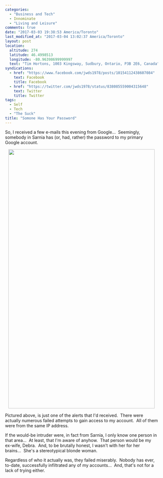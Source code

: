 ```yaml
---
categories:
  - "Business and Tech"
  - Innominate
  - "Living and Leisure"
comments: true
date: "2017-03-03 19:38:53 America/Toronto"
last_modified_at: "2017-03-04 13:02:37 America/Toronto"
layout: post
location:
  altitude: 274
  latitude: 46.4998513
  longitude: -80.96398699999997
  text: "Tim Hortons, 1003 Kingsway, Sudbury, Ontario, P3B 2E6, Canada"
syndications:
  - href: "https://www.facebook.com/jwds1978/posts/10154112438607084"
    text: Facebook
    title: Facebook
  - href: "https://twitter.com/jwds1978/status/838085559004315648"
    text: Twitter
    title: Twitter
tags:
  - Self
  - Tech
  - "The Suck"
title: "Somone Has Your Password"
---
```


<p>
  So, I received a few e-mails this evening from Google&hellip;&nbsp; Seemingly, somebody in Sarnia has (or, had, rather) the password to my primary Google
  account.
</p>
<!--excerptBreak-->
<p>
  <a href="{{ site.uri.assets }}/blog/2017/03/03/someone-has-your-password/2017-03-04_09-47-29_1080x1920.png" target="_blank" title="">
    <img
      alt="" height="852" src="{{ site.uri.assets }}/blog/2017/03/03/someone-has-your-password/2017-03-04_09-47-29_0482x0852.jpg"
      style="border: 0px; display: block; margin-left: auto; margin-right: auto;" width="482" />
  </a>
</p>
  Pictured above, is just one of the alerts that I'd received.&nbsp; There were actually numerous failed attempts to gain access to my account.&nbsp; All of
  them were from the same IP address.
</p>
<p>
  If the would-be intruder were, in fact from Sarnia, I only know one person in that area&hellip;&nbsp; At least, that I'm aware of anyhow.&nbsp; That person
  would be my ex-wife, Debra.&nbsp; And, to be brutally honest, I wasn't with her for her brains&hellip;&nbsp; She's a stereotypical blonde woman.
</p>
<p>
  Regardless of who it actually was, they failed miserably.&nbsp; Nobody has ever, to-date, successfully infiltrated any of my accounts&hellip;&nbsp; And,
  that's not for a lack of trying either.
</p>
